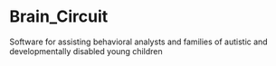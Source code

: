 # Brain_Circuit
Software for assisting behavioral analysts and families of autistic and developmentally disabled young children
